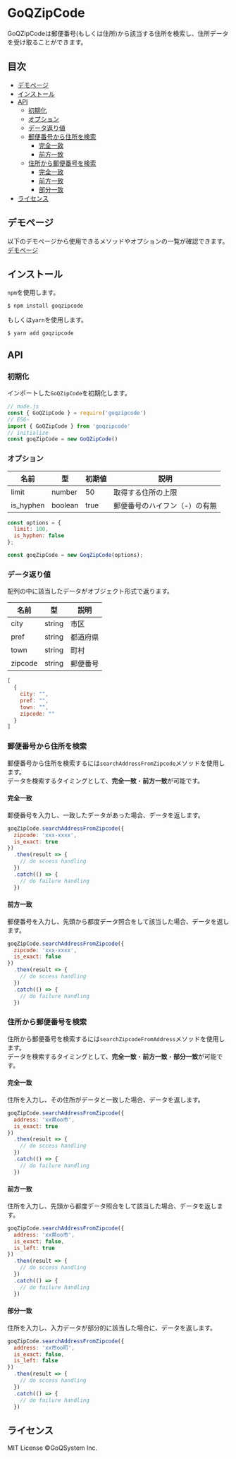 # GoQZipCode
GoQZipCodeは郵便番号(もしくは住所)から該当する住所を検索し、住所データを受け取ることができます。

## 目次
<!-- START doctoc generated TOC please keep comment here to allow auto update -->
<!-- DON'T EDIT THIS SECTION, INSTEAD RE-RUN doctoc TO UPDATE -->

- [デモページ](#%E3%83%87%E3%83%A2%E3%83%9A%E3%83%BC%E3%82%B8)
- [インストール](#%E3%82%A4%E3%83%B3%E3%82%B9%E3%83%88%E3%83%BC%E3%83%AB)
- [API](#api)
  - [初期化](#%E5%88%9D%E6%9C%9F%E5%8C%96)
  - [オプション](#%E3%82%AA%E3%83%97%E3%82%B7%E3%83%A7%E3%83%B3)
  - [データ返り値](#%E3%83%87%E3%83%BC%E3%82%BF%E8%BF%94%E3%82%8A%E5%80%A4)
  - [郵便番号から住所を検索](#%E9%83%B5%E4%BE%BF%E7%95%AA%E5%8F%B7%E3%81%8B%E3%82%89%E4%BD%8F%E6%89%80%E3%82%92%E6%A4%9C%E7%B4%A2)
    - [完全一致](#%E5%AE%8C%E5%85%A8%E4%B8%80%E8%87%B4)
    - [前方一致](#%E5%89%8D%E6%96%B9%E4%B8%80%E8%87%B4)
  - [住所から郵便番号を検索](#%E4%BD%8F%E6%89%80%E3%81%8B%E3%82%89%E9%83%B5%E4%BE%BF%E7%95%AA%E5%8F%B7%E3%82%92%E6%A4%9C%E7%B4%A2)
    - [完全一致](#%E5%AE%8C%E5%85%A8%E4%B8%80%E8%87%B4-1)
    - [前方一致](#%E5%89%8D%E6%96%B9%E4%B8%80%E8%87%B4-1)
    - [部分一致](#%E9%83%A8%E5%88%86%E4%B8%80%E8%87%B4)
- [ライセンス](#%E3%83%A9%E3%82%A4%E3%82%BB%E3%83%B3%E3%82%B9)

<!-- END doctoc generated TOC please keep comment here to allow auto update -->

## デモページ
以下のデモページから使用できるメソッドやオプションの一覧が確認できます。  
[デモページ](https://goqsysteminc.github.io/GoqZipCode/)

[comment]: <> (masterマージ後、ブランチを変更する)

## インストール
`npm`を使用します。
```shell
$ npm install goqzipcode
```
もしくは`yarn`を使用します。
```shell
$ yarn add goqzipcode
```

## API
### 初期化
インポートした`GoQZipCode`を初期化します。
```javascript
// node.js
const { GoQZipCode } = require('goqzipcode')
// ES6~
import { GoQZipCode } from 'goqzipcode'
// initialize
const goqZipCode = new GoQZipCode()
```

### オプション
| 名前 | 型 | 初期値 | 説明 |
----|----|----|----
| limit  | number  | 50 | 取得する住所の上限 |
| is_hyphen  | boolean  | true | 郵便番号のハイフン（-）の有無 |

```javascript
const options = {
  limit: 100,
  is_hyphen: false
};

const goqZipCode = new GoqZipCode(options);
```

### データ返り値
配列の中に該当したデータがオブジェクト形式で返ります。

| 名前 | 型 | 説明 |
----|----|----
| city  | string  | 市区 |
| pref  | string  | 都道府県 |
| town  | string  | 町村 |
| zipcode  | string  | 郵便番号 |

```javascript
[
  {
    city: "",
    pref: "",
    town: "",
    zipcode: ""
  }
]
```

### 郵便番号から住所を検索
郵便番号から住所を検索するには`searchAddressFromZipcode`メソッドを使用します。  
データを検索するタイミングとして、**完全一致**・**前方一致**が可能です。

#### 完全一致
郵便番号を入力し、一致したデータがあった場合、データを返します。  

```javascript
goqZipCode.searchAddressFromZipcode({
  zipcode: 'xxx-xxxx',
  is_exact: true
})
  .then(result => {
    // do sccess handling 
  })
  .catch(() => {
    // do failure handling 
  })
```

#### 前方一致
郵便番号を入力し、先頭から都度データ照合をして該当した場合、データを返します。

```javascript
goqZipCode.searchAddressFromZipcode({
  zipcode: 'xxx-xxxx',
  is_exact: false
})
  .then(result => {
    // do sccess handling 
  })
  .catch(() => {
    // do failure handling 
  })
```

### 住所から郵便番号を検索
住所から郵便番号を検索するには`searchZipcodeFromAddress`メソッドを使用します。  
データを検索するタイミングとして、**完全一致**・**前方一致**・**部分一致**が可能です。

#### 完全一致
住所を入力し、その住所がデータと一致した場合、データを返します。

```javascript
goqZipCode.searchAddressFromZipcode({
  address: 'xx県oo市',
  is_exact: true
})
  .then(result => {
    // do sccess handling 
  })
  .catch(() => {
    // do failure handling 
  })
```

#### 前方一致
住所を入力し、先頭から都度データ照合をして該当した場合、データを返します。

```javascript
goqZipCode.searchAddressFromZipcode({
  address: 'xx県oo市',
  is_exact: false,
  is_left: true
})
  .then(result => {
    // do sccess handling 
  })
  .catch(() => {
    // do failure handling 
  })
```

#### 部分一致
住所を入力し、入力データが部分的に該当した場合に、データを返します。

```javascript
goqZipCode.searchAddressFromZipcode({
  address: 'xx市oo町',
  is_exact: false,
  is_left: false
})
  .then(result => {
    // do sccess handling 
  })
  .catch(() => {
    // do failure handling 
  })
```

## ライセンス
MIT License &copy;GoQSystem Inc.

